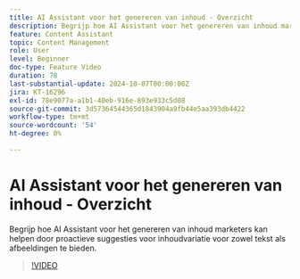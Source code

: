 ```yaml
---
title: AI Assistant voor het genereren van inhoud - Overzicht
description: Begrijp hoe AI Assistant voor het genereren van inhoud marketers kan helpen door proactieve suggesties voor inhoudvariatie voor zowel tekst als afbeeldingen te bieden.
feature: Content Assistant
topic: Content Management
role: User
level: Beginner
doc-type: Feature Video
duration: 78
last-substantial-update: 2024-10-07T00:00:00Z
jira: KT-16296
exl-id: 78e9077a-a1b1-40eb-916e-893e933c5d08
source-git-commit: 3d57364544365d1843904a9fb44e5aa393db4422
workflow-type: tm+mt
source-wordcount: '54'
ht-degree: 0%

---
```


# AI Assistant voor het genereren van inhoud - Overzicht

Begrijp hoe AI Assistant voor het genereren van inhoud marketers kan helpen door proactieve suggesties voor inhoudvariatie voor zowel tekst als afbeeldingen te bieden.

>[!VIDEO](https://video.tv.adobe.com/v/3463106/?learn=on&captions=dut)

